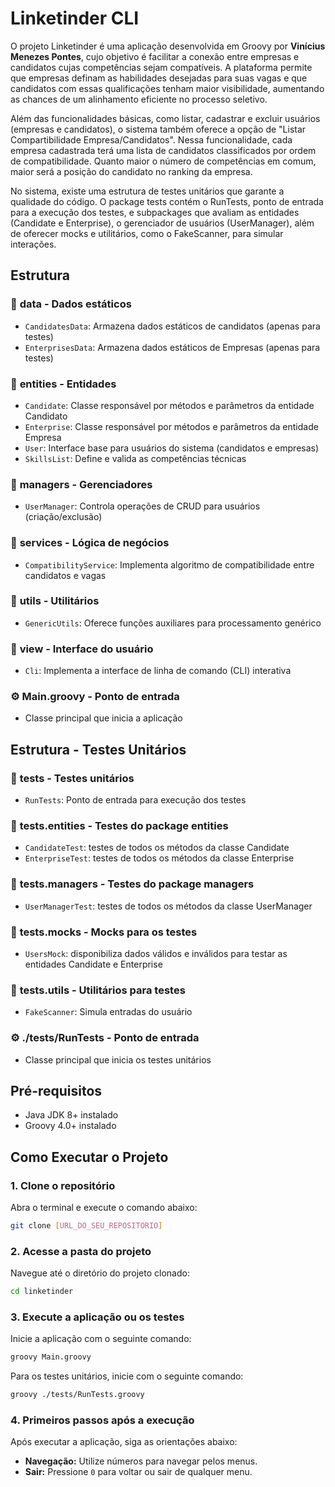 # Linketinder CLI

O projeto Linketinder é uma aplicação desenvolvida em Groovy por **Vinícius Menezes Pontes**, cujo objetivo é facilitar a conexão entre empresas e candidatos cujas competências sejam compatíveis. A plataforma permite que empresas definam as habilidades desejadas para suas vagas e que candidatos com essas qualificações tenham maior visibilidade, aumentando as chances de um alinhamento eficiente no processo seletivo.

Além das funcionalidades básicas, como listar, cadastrar e excluir usuários (empresas e candidatos), o sistema também oferece a opção de "Listar Compartibilidade Empresa/Candidatos". Nessa funcionalidade, cada empresa cadastrada terá uma lista de candidatos classificados por ordem de compatibilidade. Quanto maior o número de competências em comum, maior será a posição do candidato no ranking da empresa.

No sistema, existe uma estrutura de testes unitários que garante a qualidade do código. O package tests contém o RunTests, ponto de entrada para a execução dos testes, e subpackages que avaliam as entidades (Candidate e Enterprise), o gerenciador de usuários (UserManager), além de oferecer mocks e utilitários, como o FakeScanner, para simular interações.

## Estrutura
### 📂 **data** - Dados estáticos
- `CandidatesData`: Armazena dados estáticos de candidatos (apenas para testes)
- `EnterprisesData`: Armazena dados estáticos de Empresas (apenas para testes)

### 📂 **entities** - Entidades
- `Candidate`: Classe responsável por métodos e parâmetros da entidade Candidato
- `Enterprise`: Classe responsável por métodos e parâmetros da entidade Empresa
- `User`: Interface base para usuários do sistema (candidatos e empresas)
- `SkillsList`: Define e valida as competências técnicas

### 📂 **managers** - Gerenciadores
- `UserManager`: Controla operações de CRUD para usuários (criação/exclusão)

### 📂 **services** - Lógica de negócios
- `CompatibilityService`: Implementa algoritmo de compatibilidade entre candidatos e vagas

### 📂 **utils** - Utilitários
- `GenericUtils`: Oferece funções auxiliares para processamento genérico

### 📂 **view** - Interface do usuário
- `Cli`: Implementa a interface de linha de comando (CLI) interativa

### ⚙️ **Main.groovy** - Ponto de entrada
- Classe principal que inicia a aplicação

## Estrutura - Testes Unitários

### 📂 **tests** - Testes unitários
- `RunTests`: Ponto de entrada para execução dos testes

### 📂 **tests.entities** - Testes do package entities
- `CandidateTest`: testes de todos os métodos da classe Candidate
- `EnterpriseTest`: testes de todos os métodos da classe Enterprise

### 📂 **tests.managers** - Testes do package managers
- `UserManagerTest`: testes de todos os métodos da classe UserManager

### 📂 **tests.mocks** - Mocks para os testes
- `UsersMock`: disponibiliza dados válidos e inválidos para testar as entidades Candidate e Enterprise

### 📂 **tests.utils** - Utilitários para testes
- `FakeScanner`: Simula entradas do usuário

### ⚙️ **./tests/RunTests** - Ponto de entrada
- Classe principal que inicia os testes unitários


## Pré-requisitos
- Java JDK 8+ instalado
- Groovy 4.0+ instalado

## Como Executar o Projeto
### 1. Clone o repositório

Abra o terminal e execute o comando abaixo:

```bash
git clone [URL_DO_SEU_REPOSITORIO]
```

### 2. Acesse a pasta do projeto

Navegue até o diretório do projeto clonado:

```bash
cd linketinder
```

### 3. Execute a aplicação ou os testes

Inicie a aplicação com o seguinte comando:

```bash
groovy Main.groovy
```

Para os testes unitários, inicie com o seguinte comando:

```bash
groovy ./tests/RunTests.groovy
```

### 4. Primeiros passos após a execução

Após executar a aplicação, siga as orientações abaixo:

- **Navegação:** Utilize números para navegar pelos menus.
- **Sair:** Pressione `0` para voltar ou sair de qualquer menu.

